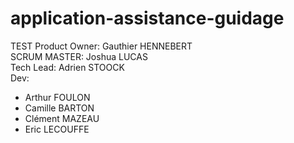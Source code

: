 # application-assistance-guidage
TEST
Product Owner: Gauthier HENNEBERT  
SCRUM MASTER: Joshua LUCAS  
Tech Lead: Adrien STOOCK  
Dev:
  - Arthur FOULON
  - Camille BARTON
  - Clément MAZEAU
  - Eric LECOUFFE
